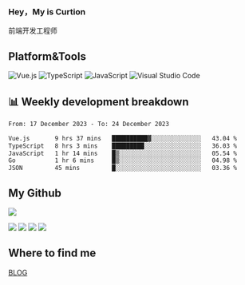### Hey，My is Curtion
前端开发工程师
## Platform&Tools

![Vue.js](https://img.shields.io/badge/-Vue.js-4FC08D?style=flat-square&logo=Vue.js&logoColor=white)
![TypeScript](https://img.shields.io/badge/-TypeScript-007ACC?style=flat-square&logo=typescript&logoColor=white)
![JavaScript](https://img.shields.io/badge/-JavaScript-F7DF1E?style=flat-square&logo=javascript&logoColor=black)
![Visual Studio Code](https://img.shields.io/badge/-VSCode-007ACC?style=flat-square&logo=Visual-Studio-Code&logoColor=white)

## 📊 Weekly development breakdown

<!--START_SECTION:waka-->

```txt
From: 17 December 2023 - To: 24 December 2023

Vue.js       9 hrs 37 mins   ██████████▓░░░░░░░░░░░░░░   43.04 %
TypeScript   8 hrs 3 mins    █████████░░░░░░░░░░░░░░░░   36.03 %
JavaScript   1 hr 14 mins    █▒░░░░░░░░░░░░░░░░░░░░░░░   05.54 %
Go           1 hr 6 mins     █▒░░░░░░░░░░░░░░░░░░░░░░░   04.98 %
JSON         45 mins         █░░░░░░░░░░░░░░░░░░░░░░░░   03.36 %
```

<!--END_SECTION:waka-->

## My Github

![](http://github-profile-summary-cards.vercel.app/api/cards/profile-details?username=curtion&theme=nord_bright)

![](http://github-profile-summary-cards.vercel.app/api/cards/stats?username=curtion&theme=nord_bright)
![](http://github-profile-summary-cards.vercel.app/api/cards/productive-time?username=curtion&theme=nord_bright&utcOffset=8)
![](http://github-profile-summary-cards.vercel.app/api/cards/repos-per-language?username=curtion&theme=nord_bright)
![](http://github-profile-summary-cards.vercel.app/api/cards/most-commit-language?username=curtion&theme=nord_bright)

## Where to find me

[BLOG](https://blog.3gxk.net)
